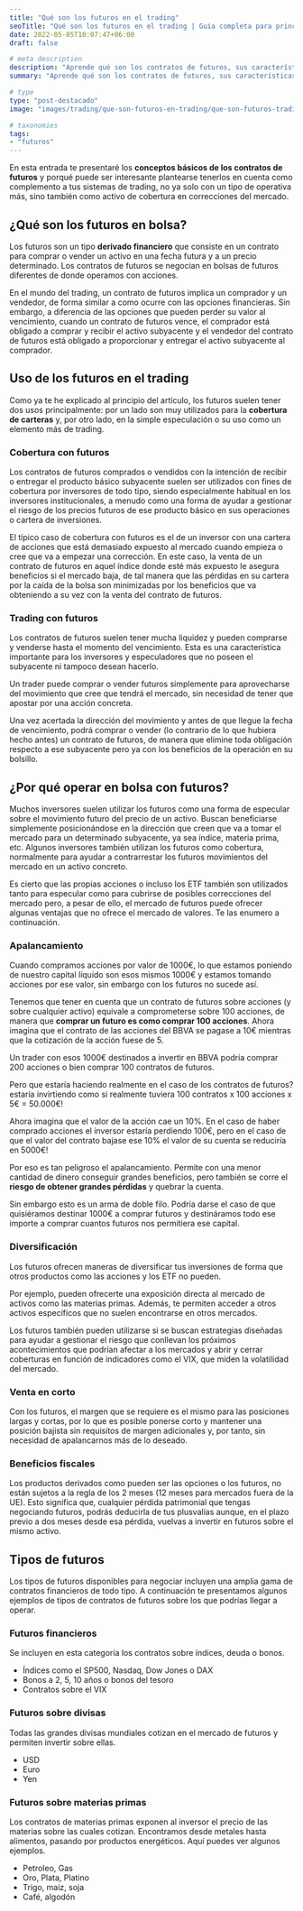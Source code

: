 ```yaml
---
title: "Qué son los futuros en el trading"
seoTitle: "Qué son los futuros en el trading | Guía completa para principiantes"
date: 2022-05-05T10:07:47+06:00
draft: false

# meta description
description: "Aprende qué son los contratos de futuros, sus características y cómo aplicarlos al mundo del trading."
summary: "Aprende qué son los contratos de futuros, sus características y cómo aplicarlos al mundo del trading."

# type
type: "post-destacado"
image: "images/trading/que-son-futuros-en-trading/que-son-futuros-trading.jpg"

# taxonomies
tags:
- "futuros"
---
```


En esta entrada te presentaré los **conceptos básicos de los contratos de futuros** y porqué puede ser interesante
plantearse tenerlos en cuenta como complemento a tus sistemas de trading, no ya solo con un tipo de operativa más, sino
también como activo de cobertura en correcciones del mercado.

## ¿Qué son los futuros en bolsa?

Los futuros son un tipo **derivado financiero** que consiste en un contrato para comprar o vender 
un activo en una fecha futura y a un precio determinado. 
Los contratos de futuros se negocian en bolsas de futuros diferentes de donde operamos con acciones.

En el mundo del trading, un contrato de futuros implica un comprador y un vendedor, de forma similar 
a como ocurre con las opciones financieras. Sin embargo, a diferencia de las opciones que pueden perder su valor al vencimiento, 
cuando un contrato de futuros vence, el comprador está obligado a comprar y recibir el activo subyacente 
y el vendedor del contrato de futuros está obligado a proporcionar y entregar el activo subyacente al comprador.

## Uso de los futuros en el trading

Como ya te he explicado al principio del artículo, los futuros suelen tener dos usos principalmente: 
por un lado son muy utilizados para la **cobertura de carteras** y, por otro lado, 
en la simple especulación o su uso como un elemento más de trading.

### Cobertura con futuros

Los contratos de futuros comprados o vendidos con la intención de recibir o entregar el producto básico subyacente 
suelen ser utilizados con fines de cobertura por inversores de todo tipo, siendo especialmente habitual en los inversores
institucionales, a menudo como una forma de ayudar a gestionar el riesgo de los precios futuros de ese producto básico 
en sus operaciones o cartera de inversiones.

El típico caso de cobertura con futuros es el de un inversor con una cartera de acciones que está demasiado expuesto al
mercado cuando empieza o cree que va a empezar una corrección. En este caso, la venta de un contrato de futuros en aquel
índice donde esté más expuesto le asegura beneficios si el mercado baja, de tal manera que las pérdidas en su cartera 
por la caída de la bolsa son minimizadas por los beneficios que va obteniendo a su vez 
con la venta del contrato de futuros.

### Trading con futuros

Los contratos de futuros suelen tener mucha liquidez y pueden comprarse y venderse hasta el momento del vencimiento. 
Esta es una característica importante para los inversores y especuladores que no poseen el subyacente ni tampoco 
desean hacerlo. 

Un trader puede comprar o vender futuros simplemente para aprovecharse del movimiento que cree que tendrá el mercado,
sin necesidad de tener que apostar por una acción concreta. 

Una vez acertada la dirección del movimiento y antes de que llegue la fecha de vencimiento, 
podrá comprar o vender (lo contrario de lo que hubiera hecho antes)
un contrato de futuros, de manera que elimine toda obligación respecto a ese subyacente pero ya con los beneficios de
la operación en su bolsillo.

## ¿Por qué operar en bolsa con futuros?

Muchos inversores suelen utilizar los futuros como una forma de especular sobre el movimiento futuro del precio 
de un activo. Buscan beneficiarse simplemente posicionándose en la dirección que creen que va a tomar el mercado 
para un determinado subyacente, ya sea índice, materia prima, etc. Algunos inversores también utilizan los futuros 
como cobertura, normalmente para ayudar a contrarrestar los futuros movimientos del mercado en un activo concreto.

Es cierto que las propias acciones o incluso los ETF también son utilizados tanto para especular 
como para cubrirse de posibles correcciones del mercado pero, a pesar de ello, el mercado de futuros 
puede ofrecer algunas ventajas que no ofrece el mercado de valores. Te las enumero a continuación.

### Apalancamiento

Cuando compramos acciones por valor de 1000€, lo que estamos poniendo de nuestro capital líquido 
son esos mismos 1000€ y estamos tomando acciones por ese valor, sin embargo con los futuros no sucede así.

Tenemos que tener en cuenta que un contrato de futuros sobre acciones (y sobre cualquier activo) equivale a comprometerse
sobre 100 acciones, de manera que **comprar un futuro es como comprar 100 acciones**. Ahora imagina que el contrato
de las acciones del BBVA se pagase a 10€ mientras que la cotización de la acción fuese de 5.

Un trader con esos 1000€ destinados a invertir en BBVA podría comprar 200 acciones o bien comprar 100 contratos de futuros.

Pero que estaría haciendo realmente en el caso de los contratos de futuros? estaría invirtiendo como si realmente tuviera 
100 contratos x 100 acciones x 5€ = 50.000€!

Ahora imagina que el valor de la acción cae un 10%. En el caso de haber comprado acciones el inversor estaría perdiendo
100€, pero en el caso de que el valor del contrato bajase ese 10% el valor de su cuenta se reduciría en 5000€!

Por eso es tan peligroso el apalancamiento. Permite con una menor cantidad de dinero conseguir grandes beneficios, pero
también se corre el **riesgo de obtener grandes pérdidas** y quebrar la cuenta.


Sin embargo esto es un arma de doble filo. Podría darse el caso de que quisiéramos destinar 1000€ a comprar futuros y
destináramos todo ese importe a comprar cuantos futuros nos permitiera ese capital. 

### Diversificación

Los futuros ofrecen maneras de diversificar tus inversiones de forma que otros productos como 
las acciones y los ETF no pueden.

Por ejemplo, pueden ofrecerte una exposición directa al mercado de activos como las materias primas. 
Además, te permiten acceder a otros activos específicos que no suelen encontrarse en otros mercados. 

Los futuros también pueden utilizarse si se buscan estrategias diseñadas para ayudar a gestionar 
el riesgo que conllevan los próximos acontecimientos que podrían afectar a los mercados y abrir y cerrar coberturas en
función de indicadores como el VIX, que miden la volatilidad del mercado.

### Venta en corto

Con los futuros, el margen que se requiere es el mismo para las posiciones largas y cortas, por lo que 
es posible ponerse corto y mantener una posición bajista sin requisitos de margen adicionales y, por tanto, sin
necesidad de apalancarnos más de lo deseado.


### Beneficios fiscales

Los productos derivados como pueden ser las opciones o los futuros, no están sujetos a la regla de los 2 meses 
(12 meses para mercados fuera de la UE). Esto significa que, cualquier pérdida patrimonial 
que tengas negociando futuros, podrás deducirla de tus plusvalías aunque, en el plazo 
previo a dos meses desde esa pérdida, vuelvas a invertir en futuros sobre el mismo activo.

## Tipos de futuros

Los tipos de futuros disponibles para negociar incluyen una amplia gama de contratos financieros de todo tipo.
A continuación te presentamos algunos ejemplos de tipos de contratos de futuros sobre los que podrías llegar a operar.

### Futuros financieros

Se incluyen en esta categoría los contratos sobre índices, deuda o bonos.

* Índices como el SP500, Nasdaq, Dow Jones o DAX
* Bonos a 2, 5, 10 años o bonos del tesoro
* Contratos sobre el VIX

### Futuros sobre divisas

Todas las grandes divisas mundiales cotizan en el mercado de futuros y permiten invertir sobre ellas.

* USD
* Euro
* Yen

### Futuros sobre materias primas

Los contratos de materias primas exponen al inversor el precio de las materias sobre las cuales cotizan. Encontramos desde
metales hasta alimentos, pasando por productos energéticos. Aquí puedes ver algunos ejemplos.

* Petroleo, Gas
* Oro, Plata, Platino
* Trigo, maiz, soja
* Café, algodón
